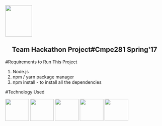 <img src="http://i65.tinypic.com/1534nee.jpg" height="100" width="85">
<p align="center">
  <h2 align="center">Team Hackathon Project#Cmpe281 Spring'17</h2>
</p>


#Requirements to Run This Project

1. Node.js
2. npm / yarn package manager
3. npm install - to install all the dependencies

#Technology Used

<img src="http://i66.tinypic.com/2008av7.png" height="70" width="75">
<img src="http://i68.tinypic.com/2yl74n4.png" height="70" width="75">
<img src="http://i67.tinypic.com/2rpbsba.jpg" height="70" width="75">
<img src="http://i64.tinypic.com/xqm93q.png" height="70" width="75">
<img src="http://i66.tinypic.com/2vkaqe9.png" height="70" width="75">

